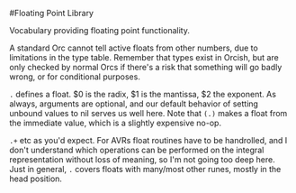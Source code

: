 #Floating Point Library

Vocabulary providing floating point functionality. 

A standard Orc cannot tell active floats from other numbers, due to limitations in the type table. Remember that types exist in Orcish, but are only checked by normal Orcs if there's a risk that something will go badly wrong, or for conditional purposes. 

`.` defines a float. $0 is the radix, $1 is the mantissa, $2 the exponent. As always, arguments are optional, and our default behavior of setting unbound values to nil serves us well here. Note that `(.)` makes a float from the immediate value, which is a slightly expensive no-op. 

`.+` etc as you'd expect. For AVRs float routines have to be handrolled, and I don't understand which operations can be performed on the integral representation without loss of meaning, so I'm not going too deep here. Just in general, `.` covers floats with many/most other runes, mostly in the head position. 